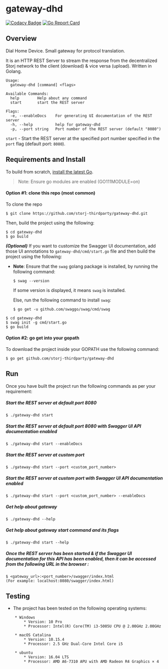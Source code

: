 # gateway-dhd

[![Codacy Badge](https://api.codacy.com/project/badge/Grade/cc4244073efa46299c90ad41eb5611ce)](https://app.codacy.com/gh/storj-thirdparty/gateway-dhd?utm_source=github.com&utm_medium=referral&utm_content=storj-thirdparty/gateway-dhd&utm_campaign=Badge_Grade)
[![Go Report Card](https://goreportcard.com/badge/github.com/storj-thirdparty/gateway-dhd)](https://goreportcard.com/report/github.com/storj-thirdparty/gateway-dhd)



## Overview

Dial Home Device. Small gateway for protocol translation.

It is an HTTP REST Server to stream the response from the decentralized Storj network to the client (download) & vice versa (upload). Written in Golang.

```
Usage:
  gateway-dhd [command] <flags>

Available Commands:
  help        Help about any command
  start       start the REST server

Flags:
  -e, --enableDocs    For generating UI documentation of the REST server
  -h, --help          help for gateway-dhd
  -p, --port string   Port number of the REST server (default "8080")
```  
  
```start``` - Start the REST server at the specified port number specified in the ```port``` flag (default port: ```8080```).


## Requirements and Install
To build from scratch, [install the latest Go](https://golang.org/doc/install#install).

> Note: Ensure go modules are enabled (GO111MODULE=on)

#### Option #1: clone this repo (most common)
To clone the repo
```
$ git clone https://github.com/storj-thirdparty/gateway-dhd.git
```
Then, build the project using the following:
```
$ cd gateway-dhd
$ go build
```
***(Optional)*** If you want to customize the Swagger UI documentation, add those UI annotations to ```gateway-dhd/cmd/start.go``` file and then build the project using the following:
* **Note**: Ensure that the ```swag``` golang package is installed, by running the following command:
	```
	$ swag --version
	```
	If some version is displayed, it means ```swag``` is installed.
	
	Else, run the following command to install ```swag```:
	```
	$ go get -u github.com/swaggo/swag/cmd/swag
	```

```
$ cd gateway-dhd
$ swag init -g cmd/start.go
$ go build
```
#### Option #2: go get into your gopath
To download the project inside your GOPATH use the following command:
```
$ go get github.com/storj-thirdparty/gateway-dhd
```
## Run
Once you have built the project run the following commands as per your requirement:

##### Start the REST server at default port 8080
```
$ ./gateway-dhd start
```
##### Start the REST server at default port 8080 with Swagger UI API documentation enabled
```
$ ./gateway-dhd start --enableDocs
```
##### Start the REST server at custom port
```
$ ./gateway-dhd start --port <custom_port_number>
```
##### Start the REST server at custom port with Swagger UI API documentation enabled
```
$ ./gateway-dhd start --port <custom_port_number> --enableDocs
```
##### Get help about gateway
```
$ ./gateway-dhd --help
```
##### Get help about gateway start command and its flags
```
$ ./gateway-dhd start --help
```
##### Once the REST server has been started & if the Swagger UI documentation for this API has been enabled, then it can be accessed from the following URL in the browser :
```
$ <gateway_url>:<port_number>/swagger/index.html
(For example: localhost:8080/swagger/index.html)
```

## Testing
* The project has been tested on the following operating systems:
```
	* Windows
		* Version: 10 Pro
		* Processor: Intel(R) Core(TM) i3-5005U CPU @ 2.00GHz 2.00GHz

	* macOS Catalina
		* Version: 10.15.4
		* Processor: 2.5 GHz Dual-Core Intel Core i5

	* ubuntu
		* Version: 16.04 LTS
		* Processor: AMD A6-7310 APU with AMD Radeon R4 Graphics × 4
```	
